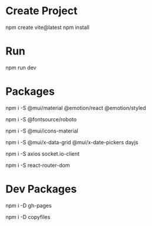 # Create Project

npm create vite@latest
npm install

# Run

npm run dev

# Packages

npm i -S @mui/material @emotion/react @emotion/styled

npm i -S @fontsource/roboto

npm i -S @mui/icons-material

npm i -S @mui/x-data-grid @mui/x-date-pickers dayjs

npm i -S axios socket.io-client

npm i -S react-router-dom

# Dev Packages

npm i -D gh-pages

npm i -D copyfiles